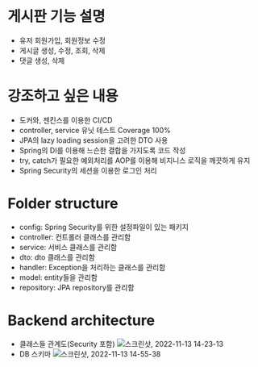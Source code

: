 # 게시판 기능 설명
- 유저 회원가입, 회원정보 수정
- 게시글 생성, 수정, 조회, 삭제
- 댓글 생성, 삭제

# 강조하고 싶은 내용
- 도커와, 젠킨스를 이용한 CI/CD
- controller, service 유닛 테스트 Coverage 100%
- JPA의 lazy loading session을 고려한 DTO 사용
- Spring의 DI를 이용해 느슨한 결합을 가지도록 코드 작성
- try, catch가 필요한 예외처리를 AOP를 이용해 비지니스 로직을 깨끗하게 유지
- Spring Security의 세션을 이용한 로그인 처리

# Folder structure
- config: Spring Security를 위한 설정파일이 있는 패키지
- controller: 컨트롤러 클래스를 관리함
- service: 서비스 클래스를 관리함
- dto: dto 클래스를 관리함
- handler: Exception을 처리하는 클래스를 관리함
- model: entity들을 관리함
- repository: JPA repository를 관리함

# Backend architecture
- 클래스들 관계도(Security 포함)
![스크린샷, 2022-11-13 14-23-13](https://user-images.githubusercontent.com/47857304/201508203-42717222-38eb-43a7-a188-3e704c4bfad5.png)
- DB 스키마
  ![스크린샷, 2022-11-13 14-55-38](https://user-images.githubusercontent.com/47857304/201508232-4a8c9d4b-ca7c-4157-aeb2-056220c38509.png)